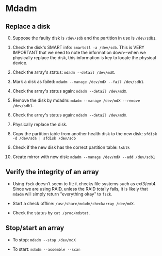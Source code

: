 # Mdadm

## Replace a disk

0. Suppose the faulty disk is `/dev/sdb` and the partition in use is `/dev/sdb1`.

0. Check the disk's SMART info: `smartctl -a /dev/sdb`. This is VERY IMPORTANT that we need to note the information
down--when we physically replace the disk, this information is key to locate the physical device.

0. Check the array's status: `mdadm --detail /dev/mdX`.

0. Mark a disk as failed: `mdadm --manage /dev/mdX --fail /dev/sdb1`.

0. Check the array's status again: `mdadm --detail /dev/mdX`.

0. Remove the disk by mdadm: `mdadm --manage /dev/mdX --remove /dev/sdb1`.

0. Check the array's status again: `mdadm --detail /dev/mdX`.

0. Physically replace the disk.

0. Copy the partition table from another health disk to the new disk: `sfdisk -d /dev/sda | sfdisk /dev/sdb`

0. Check if the new disk has the correct partition table: `lsblk`

0. Create mirror with new disk: `mdadm --manage /dev/mdX --add /dev/sdb1`


## Verify the integrity of an array

* Using `fsck` doesn't seem to fit: it checks file systems such as ext3/ext4. Since we are using RAID, unless the RAID
totally fails, it is likely that `mdadm` will simply return "everything okay" to `fsck`.

* Start a check offline: `/usr/share/mdadm/checkarray /dev/mdX`.

* Check the status by `cat /proc/mdstat`.

## Stop/start an array

* To stop: `mdadm --stop /dev/mdX`

* To start: `mdadm --assemble --scan`